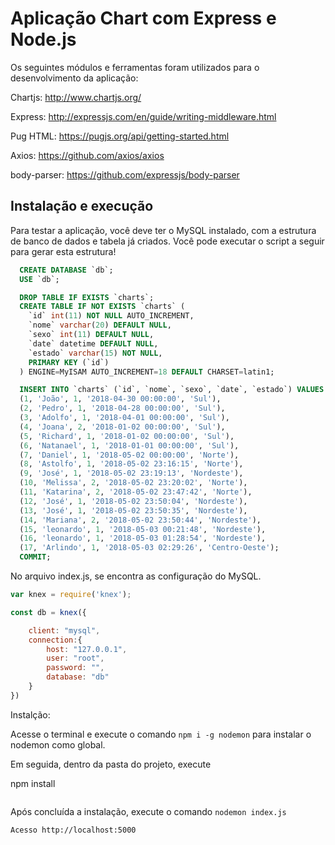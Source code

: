 # Aplicação Chart com Express e Node.js

Os seguintes módulos e ferramentas foram utilizados para o desenvolvimento da aplicação:

Chartjs:
http://www.chartjs.org/

Express:
http://expressjs.com/en/guide/writing-middleware.html

Pug HTML:
https://pugjs.org/api/getting-started.html

Axios:
https://github.com/axios/axios

body-parser:
https://github.com/expressjs/body-parser

## Instalação e execução

Para testar a aplicação, você deve ter o MySQL instalado, com a estrutura de banco de dados e tabela já criados. Você pode executar o script a seguir para gerar esta estrutura!

```sql
  CREATE DATABASE `db`;
  USE `db`;

  DROP TABLE IF EXISTS `charts`;
  CREATE TABLE IF NOT EXISTS `charts` (
    `id` int(11) NOT NULL AUTO_INCREMENT,
    `nome` varchar(20) DEFAULT NULL,
    `sexo` int(11) DEFAULT NULL,
    `date` datetime DEFAULT NULL,
    `estado` varchar(15) NOT NULL,
    PRIMARY KEY (`id`)
  ) ENGINE=MyISAM AUTO_INCREMENT=18 DEFAULT CHARSET=latin1;

  INSERT INTO `charts` (`id`, `nome`, `sexo`, `date`, `estado`) VALUES
  (1, 'João', 1, '2018-04-30 00:00:00', 'Sul'),
  (2, 'Pedro', 1, '2018-04-28 00:00:00', 'Sul'),
  (3, 'Adolfo', 1, '2018-04-01 00:00:00', 'Sul'),
  (4, 'Joana', 2, '2018-01-02 00:00:00', 'Sul'),
  (5, 'Richard', 1, '2018-01-02 00:00:00', 'Sul'),
  (6, 'Natanael', 1, '2018-01-01 00:00:00', 'Sul'),
  (7, 'Daniel', 1, '2018-05-02 00:00:00', 'Norte'),
  (8, 'Astolfo', 1, '2018-05-02 23:16:15', 'Norte'),
  (9, 'José', 1, '2018-05-02 23:19:13', 'Nordeste'),
  (10, 'Melissa', 2, '2018-05-02 23:20:02', 'Norte'),
  (11, 'Katarina', 2, '2018-05-02 23:47:42', 'Norte'),
  (12, 'José', 1, '2018-05-02 23:50:04', 'Nordeste'),
  (13, 'José', 1, '2018-05-02 23:50:35', 'Nordeste'),
  (14, 'Mariana', 2, '2018-05-02 23:50:44', 'Nordeste'),
  (15, 'leonardo', 1, '2018-05-03 00:21:48', 'Nordeste'),
  (16, 'leonardo', 1, '2018-05-03 01:28:54', 'Nordeste'),
  (17, 'Arlindo', 1, '2018-05-03 02:29:26', 'Centro-Oeste');
  COMMIT;
```

No arquivo index.js,  se encontra as configuração do MySQL.

```javascript
var knex = require('knex');

const db = knex({

    client: "mysql",
    connection:{
        host: "127.0.0.1",
        user: "root",
        password: "",
        database: "db"
    }
})
```
Instalção:

Acesse o terminal e execute o comando `npm i -g nodemon` para instalar o nodemon como global.

Em seguida, dentro da pasta do projeto, execute

npm install
```
```
Após concluída a instalação, execute o comando `nodemon index.js`

```
Acesso http://localhost:5000
```
